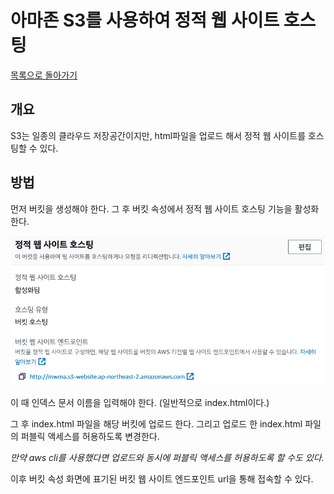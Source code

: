 # 아마존 S3를 사용하여 정적 웹 사이트 호스팅

[목록으로 돌아가기](/README.md)

## 개요

S3는 일종의 클라우드 저장공간이지만, html파일을 업로드 해서 정적 웹 사이트를 호스팅할 수 있다.

## 방법

먼저 버킷을 생성해야 한다. 그 후 버킷 속성에서 정적 웹 사이트 호스팅 기능을 활성화 한다.

![web-hosting](/images/s3-static-web-hosting.png)

이 때 인덱스 문서 이름을 입력해야 한다. (일반적으로 index.html이다.)

그 후 index.html 파일을 해당 버킷에 업로드 한다. 그리고 업로드 한 index.html 파일의 퍼블릭 액세스를 허용하도록 변경한다.

*만약 aws cli를 사용했다면 업로드와 동시에 퍼블릭 액세스를 허용하도록 할 수도 있다.*

이후 버킷 속성 화면에 표기된 버킷 웹 사이트 엔드포인트 url을 통해 접속할 수 있다.
